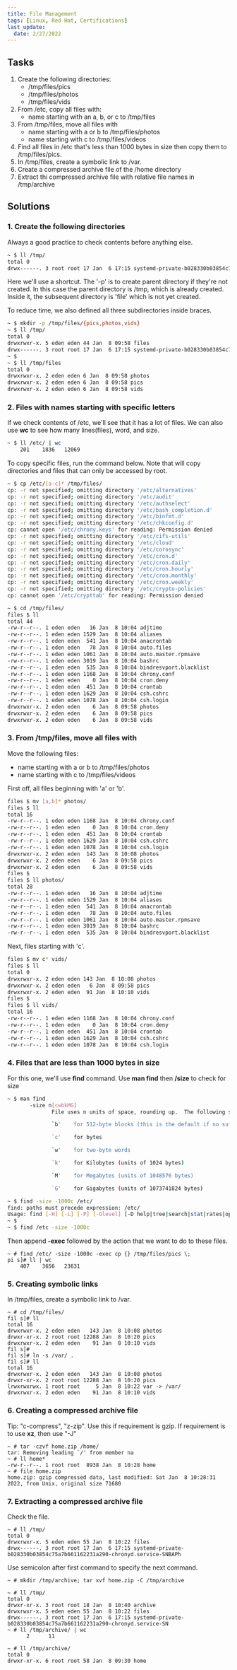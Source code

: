 ```yaml
---
title: File Management
tags: [Linux, Red Hat, Certifications]
last_update:
  date: 2/27/2022
---
```



## Tasks

1. Create the following directories:
	- /tmp/files/pics
	- /tmp/files/photos
	- /tmp/files/vids
2. From /etc, copy all files with:
	- name starting with an a, b, or c to /tmp/files
3. From /tmp/files, move all files with
	- name starting with a or b to /tmp/files/photos
	- name starting with c to /tmp/files/videos
4. Find all files in /etc that's less than 1000 bytes in size then copy them to  /tmp/files/pics.
5. In /tmp/files, create a symbolic link to /var.
6. Create a compressed archive file of the /home directory
7. Extract thi compressed archive file with relative file names in /tmp/archive

## Solutions

### 1. Create the following directories

Always a good practice to check contents before anything else.

```bash
~ $ ll /tmp/
total 0
drwx------. 3 root root 17 Jan  6 17:15 systemd-private-b028330b03854c75a7b661162231a290-chronyd.service-SNBAPh
```

Here we'll use a shortcut. The '-p' is to create parent directory if they're not created. In this case the parent directory is /tmp, which is already created. Inside it, the subsequent directory is 'file' which is not yet created.

To reduce time, we also defined all three subdirectories inside braces.

```bash
~ $ mkdir -p /tmp/files/{pics,photos,vids}
~ $ ll /tmp/
total 0
drwxrwxr-x. 5 eden eden 44 Jan  8 09:58 files
drwx------. 3 root root 17 Jan  6 17:15 systemd-private-b028330b03854c75a7b661162231a290-chronyd.service-SNBAPh
~ $
~ $ ll /tmp/files
total 0
drwxrwxr-x. 2 eden eden 6 Jan  8 09:58 photos
drwxrwxr-x. 2 eden eden 6 Jan  8 09:58 pics
drwxrwxr-x. 2 eden eden 6 Jan  8 09:58 vids
```

### 2. Files with names starting with specific letters

If we check contents of /etc, we'll see that it has a lot of files. We can also use **wc** to see how many lines(files), word, and size.

```bash
~ $ ll /etc/ | wc
    201    1836   12069
```

To copy specific files, run the command below. Note that will copy directories and files that can only be accessed by root.

```bash
~ $ cp /etc/[a-c]* /tmp/files/
cp: -r not specified; omitting directory '/etc/alternatives'
cp: -r not specified; omitting directory '/etc/audit'
cp: -r not specified; omitting directory '/etc/authselect'
cp: -r not specified; omitting directory '/etc/bash_completion.d'
cp: -r not specified; omitting directory '/etc/binfmt.d'
cp: -r not specified; omitting directory '/etc/chkconfig.d'
cp: cannot open '/etc/chrony.keys' for reading: Permission denied
cp: -r not specified; omitting directory '/etc/cifs-utils'
cp: -r not specified; omitting directory '/etc/cloud'
cp: -r not specified; omitting directory '/etc/corosync'
cp: -r not specified; omitting directory '/etc/cron.d'
cp: -r not specified; omitting directory '/etc/cron.daily'
cp: -r not specified; omitting directory '/etc/cron.hourly'
cp: -r not specified; omitting directory '/etc/cron.monthly'
cp: -r not specified; omitting directory '/etc/cron.weekly'
cp: -r not specified; omitting directory '/etc/crypto-policies'
cp: cannot open '/etc/crypttab' for reading: Permission denied
```
```bash
~ $ cd /tmp/files/
files $ ll
total 44
-rw-r--r--. 1 eden eden   16 Jan  8 10:04 adjtime
-rw-r--r--. 1 eden eden 1529 Jan  8 10:04 aliases
-rw-r--r--. 1 eden eden  541 Jan  8 10:04 anacrontab
-rw-r--r--. 1 eden eden   78 Jan  8 10:04 auto.files
-rw-r--r--. 1 eden eden 1061 Jan  8 10:04 auto.master.rpmsave
-rw-r--r--. 1 eden eden 3019 Jan  8 10:04 bashrc
-rw-r--r--. 1 eden eden  535 Jan  8 10:04 bindresvport.blacklist
-rw-r--r--. 1 eden eden 1168 Jan  8 10:04 chrony.conf
-rw-r--r--. 1 eden eden    0 Jan  8 10:04 cron.deny
-rw-r--r--. 1 eden eden  451 Jan  8 10:04 crontab
-rw-r--r--. 1 eden eden 1629 Jan  8 10:04 csh.cshrc
-rw-r--r--. 1 eden eden 1078 Jan  8 10:04 csh.login
drwxrwxr-x. 2 eden eden    6 Jan  8 09:58 photos
drwxrwxr-x. 2 eden eden    6 Jan  8 09:58 pics
drwxrwxr-x. 2 eden eden    6 Jan  8 09:58 vids
```

### 3. From /tmp/files, move all files with

Move the following files:

- name starting with a or b to /tmp/files/photos
- name starting with c to /tmp/files/videos

First off, all files beginning with 'a' or 'b'.

```bash
files $ mv [a,b]* photos/
files $ ll
total 16
-rw-r--r--. 1 eden eden 1168 Jan  8 10:04 chrony.conf
-rw-r--r--. 1 eden eden    0 Jan  8 10:04 cron.deny
-rw-r--r--. 1 eden eden  451 Jan  8 10:04 crontab
-rw-r--r--. 1 eden eden 1629 Jan  8 10:04 csh.cshrc
-rw-r--r--. 1 eden eden 1078 Jan  8 10:04 csh.login
drwxrwxr-x. 2 eden eden  143 Jan  8 10:08 photos
drwxrwxr-x. 2 eden eden    6 Jan  8 09:58 pics
drwxrwxr-x. 2 eden eden    6 Jan  8 09:58 vids
files $
files $ ll photos/
total 28
-rw-r--r--. 1 eden eden   16 Jan  8 10:04 adjtime
-rw-r--r--. 1 eden eden 1529 Jan  8 10:04 aliases
-rw-r--r--. 1 eden eden  541 Jan  8 10:04 anacrontab
-rw-r--r--. 1 eden eden   78 Jan  8 10:04 auto.files
-rw-r--r--. 1 eden eden 1061 Jan  8 10:04 auto.master.rpmsave
-rw-r--r--. 1 eden eden 3019 Jan  8 10:04 bashrc
-rw-r--r--. 1 eden eden  535 Jan  8 10:04 bindresvport.blacklist
```

Next, files starting with 'c'.
```bash
files $ mv c* vids/
files $ ll
total 0
drwxrwxr-x. 2 eden eden 143 Jan  8 10:08 photos
drwxrwxr-x. 2 eden eden   6 Jan  8 09:58 pics
drwxrwxr-x. 2 eden eden  91 Jan  8 10:10 vids
files $
files $ ll vids/
total 16
-rw-r--r--. 1 eden eden 1168 Jan  8 10:04 chrony.conf
-rw-r--r--. 1 eden eden    0 Jan  8 10:04 cron.deny
-rw-r--r--. 1 eden eden  451 Jan  8 10:04 crontab
-rw-r--r--. 1 eden eden 1629 Jan  8 10:04 csh.cshrc
-rw-r--r--. 1 eden eden 1078 Jan  8 10:04 csh.login
```

### 4. Files that are less than 1000 bytes in size

For this one, we'll use **find** command. Use **man find** then  **/size** to check for size
```bash
~ $ man find
       -size n[cwbkMG]
              File uses n units of space, rounding up.  The following suffixes can be used:

              `b'    for 512-byte blocks (this is the default if no suffix is used)

              `c'    for bytes

              `w'    for two-byte words

              `k'    for Kilobytes (units of 1024 bytes)

              `M'    for Megabytes (units of 1048576 bytes)

              `G'    for Gigabytes (units of 1073741824 bytes)
```
```bash
~ $ find -size -1000c /etc/
find: paths must precede expression: /etc/
Usage: find [-H] [-L] [-P] [-Olevel] [-D help|tree|search|stat|rates|opt|exec] [path...] [expression]
~ $
~ $ find /etc -size -1000c
```

Then append **-exec** followed by the action that we want to do to these files.

```
~ # find /etc/ -size -1000c -exec cp {} /tmp/files/pics \;
pi s]# ll | wc
    407    3656   23631
```

### 5. Creating symbolic links

In /tmp/files, create a symbolic link to /var.

```
~ # cd /tmp/files/
fil s]# ll
total 16
drwxrwxr-x. 2 eden eden   143 Jan  8 10:08 photos
drwxr-xr-x. 2 root root 12288 Jan  8 10:20 pics
drwxrwxr-x. 2 eden eden    91 Jan  8 10:10 vids
fil s]#
fil s]# ln -s /var/ .
fil s]# ll
total 16
drwxrwxr-x. 2 eden eden   143 Jan  8 10:08 photos
drwxr-xr-x. 2 root root 12288 Jan  8 10:20 pics
lrwxrwxrwx. 1 root root     5 Jan  8 10:22 var -> /var/
drwxrwxr-x. 2 eden eden    91 Jan  8 10:10 vids
```

### 6. Creating a compressed archive file 

Tip: "c-compress", "z-zip". Use this if requirement is gzip.
If requirement is to use **xz**, then use "-J"

```
~ # tar -czvf home.zip /home/
tar: Removing leading `/' from member na
~ # ll home*
-rw-r--r--. 1 root root  8938 Jan  8 10:28 home
~ # file home.zip
home.zip: gzip compressed data, last modified: Sat Jan  8 10:28:31 2022, from Unix, original size 71680
```

### 7. Extracting a compressed archive file

Check the file. 

```
~ # ll /tmp/
total 0
drwxrwxr-x. 5 eden eden 55 Jan  8 10:22 files
drwx------. 3 root root 17 Jan  6 17:15 systemd-private-b028330b03854c75a7b661162231a290-chronyd.service-SNBAPh
```

Use semicolon after first command to specify the next command.
```
~ # mkdir /tmp/archive; tar xvf home.zip -C /tmp/archive
```
```
~ # ll /tmp/
total 0
drwxr-xr-x. 3 root root 18 Jan  8 10:40 archive
drwxrwxr-x. 5 eden eden 55 Jan  8 10:22 files
drwx------. 3 root root 17 Jan  6 17:15 systemd-private-b028330b03854c75a7b661162231a290-chronyd.service-SN
~ # ll /tmp/archive/ | wc
      2      11    

~ # ll /tmp/archive/
total 0
drwxr-xr-x. 6 root root 58 Jan  8 09:30 home
```




